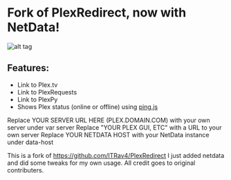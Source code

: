 # Fork of PlexRedirect, now with NetData!
![alt tag](https://i.imgur.com/ML30ZKQ.png)

## Features:
* Link to Plex.tv
* Link to PlexRequests
* Link to PlexPy
* Shows Plex status (online or offline) using [ping.js](https://github.com/alfg/ping.js)

Replace YOUR SERVER URL HERE (PLEX.DOMAIN.COM) with your own server under var server
Replace "YOUR PLEX GUI, ETC" with a URL to your own server 
Replace YOUR NETDATA HOST with your NetData instance under data-host

This is a fork of https://github.com/ITRav4/PlexRedirect I just added netdata and did some tweaks for my own usage.
All credit goes to original contributers.